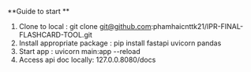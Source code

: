 **Guide to start **

1. Clone to local : git clone git@github.com:phamhaicnttk21/IPR-FINAL-FLASHCARD-TOOL.git
2. Install appropriate package : pip install fastapi uvicorn pandas
3. Start app : uvicorn main:app --reload
4. Access api doc locally: 127.0.0.8080/docs 

